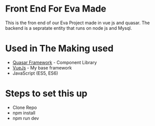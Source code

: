# Front End For Eva Made
This is the fron end of our Eva Project made in vue js and quasar.
The backend is a sepratate entity that runs on node js and Mysql.
 
# Used in The Making used
* [Quasar Framework](https://quasar-framework.org/) - Component Library
* [VueJs](https://vuejs.org/) - My base framework
* JavaScript (ES5, ES6)

# Steps to set this up
* Clone Repo
* npm install
* npm run dev



